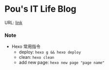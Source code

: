 # Pou's IT Life Blog

URL: [link](https://poumason.github.io/)

### Note
- Hexo 常用指令
  - deploy: `hexo g && hexo deploy`
  - clean: `hexo clean`
  - add new page: `hexo new page "page name"`